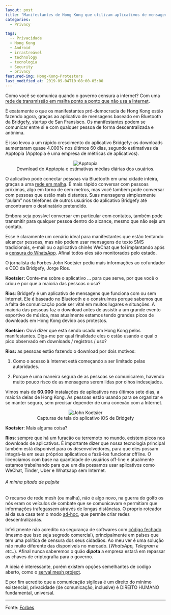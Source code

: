 ```yaml
---
layout: post
title: "Manifestantes de Hong Kong que utilizam aplicativos de mensageria irrastreável aumenta 3685%"
categories:
  - Privacy

tags:
  -- Privacidade
  - Hong Kong
  - Android
  - irrastreável
  - technology
  - tecnologia
  - Security
  - privacy
featured-img: Hong-Kong-Protestors
last_modified_at: 2019-09-04T10:08:00-05:00
---
```



Como você se comunica quando o governo censura a internet? Com uma [rede de transmissão em malha ponto a ponto que não usa a Internet](https://pt.wikipedia.org/wiki/Redes_Mesh).

É exatamente o que os manifestantes pró-democracia de Hong Kong estão fazendo agora, graças ao aplicativo de mensagens baseado em Bluetooth da [Bridgefy](https://www.bridgefy.me/), startup de San Fransisco. Os manifestantes podem se comunicar entre si e com qualquer pessoa de forma descentralizada e anônima.

E isso levou a um rápido crescimento do aplicativo Bridgefy: os downloads aumentaram quase 4.000% nos últimos 60 dias, segundo estimativas da Apptopia (Apptopia é uma empresa de métricas de aplicativos).

<center><img src="https://specials-images.forbesimg.com/imageserve/5d6d4d96673aa300083cc663/960x0.jpg" alt="Apptopia" /></center>
<center>Download do Apptopia e estimativas médias diárias dos usuários.</center>


O aplicativo pode conectar pessoas via Bluetooth em uma cidade inteira, graças a uma [rede em malha](https://pt.wikipedia.org/wiki/Redes_Mesh). É mais rápido conversar com pessoas próximas, algo em torno de cem metros, mas você também pode conversar com pessoas que estão mais distantes. Suas mensagens simplesmente “pulam” nos telefones de outros usuários do aplicativo Bridgefy até encontrarem o destinatário pretendido.

Embora seja possível conversar em particular com contatos, também pode transmitir para qualquer pessoa dentro do alcance, mesmo que não seja um contato.

Esse é claramente um cenário ideal para manifestantes que estão tentando alcançar pessoas, mas não podem usar mensagens de texto SMS tradicionais, e-mail ou o aplicativo chinês WeChat que foi implantando após a [censura do WhatsApp](https://www.nytimes.com/2017/09/25/business/china-whatsapp-blocked.html?mcubz=1). Afinal todos eles são monitorados pelo estado.

O jornalista da Forbes John Koetsier pediu mais informações ao cofundador e CEO da Bridgefy, Jorge Rios.

**Koetsier:** Conte-me sobre o aplicativo ... para que serve, por que você o criou e por que a maioria das pessoas o usa?

**Rios**: Bridgefy é um aplicativo de mensagens que funciona com ou sem Internet. Ele é baseado no Bluetooth e o construímos porque sabemos que a falta de comunicação pode ser vital em muitos lugares e situações. A maioria das pessoas faz o download antes de assistir a um grande evento esportivo de música, mas atualmente estamos tendo grandes picos de downloads em Hong Kong devido aos protestos.

**Koetsier:** Ouvi dizer que está sendo usado em Hong Kong pelos manifestantes. Diga-me por qual finalidade eles o estão usando e qual o pico observado em downloads / registros / uso?

**Rios:** as pessoas estão fazendo o download por dois motivos:

1) Como o acesso à Internet está começando a ser limitado pelas autoridades.

2) Porque é uma maneira segura de as pessoas se comunicarem, havendo muito pouco risco de as mensagens serem lidas por olhos indesejados.

Vimos mais de **60.000** instalações de aplicativos nos últimos sete dias, a maioria delas de Hong Kong. As pessoas estão usando para se organizar e se manter seguro, sem precisar depender de uma conexão com a Internet. 

<center><img src="https://thumbor.forbes.com/thumbor/711x493/https://specials-images.forbesimg.com/imageserve/5d6d4fbafead28000892d689/960x0.jpg?fit=scale" alt="John Koetsier" /></center>
<center>Capturas de tela do aplicativo iOS de Bridgefy</center>


**Koetsier**: Mais alguma coisa?

**Rios**: sempre que há um furacão ou terremoto no mundo, existem picos nos downloads de aplicativos. É importante dizer que nossa tecnologia principal também está disponível para os desenvolvedores, para que eles possam integrá-la em seus próprios aplicativos e fazê-los funcionar offline. O licenciamos com base na quantidade de usuários off-line e atualmente estamos trabalhando para que um dia possamos usar aplicativos como WeChat, Tinder, Uber e Whatsapp sem Internet. 




###### A minha pitada de palpite

O recurso de rede mesh (ou malha), não é algo novo, na guerra do golfo os nós eram os veículos de combate que se comunicavam e permitiam que informações trafegassem através de longas distâncias. O proprio roteador aí da sua casa tem o modo [ad-hoc](https://pt.wikipedia.org/wiki/Redes_ad_hoc), que permite criar redes descentralizadas.

Infelizmente não acredito na segurança de softwares com [código fechado](https://www.linkoficial.com.br/qual-a-diferenca-entre-software-de-codigo-aberto-e-software-de-codigo-fechado/amp/) (mesmo que isso seja segredo comercial), principalmente em países que tem uma política de censura dos seus cidadãos. Ao meu ver é uma solução não muito diferente das disponiveis no mercado. (*WhatsApp, Telegram e etc..*). Afinal nunca saberemos o quão **di$po$ta** a empresa estará em repassar as chaves de criptografia para o governo.

A ideia é interessante, porém existem opções semelhantes de codigo aberto, como o [serval mesh project](http://www.servalproject.org/).

E por fim acredito que a comunicação sigilosa é um direito do mínimo existencial, privacidade (de comunicação, inclusive) é DIREITO HUMANO fundamental, universal.


---

Fonte: [Forbes](https://www.forbes.com/sites/johnkoetsier/2019/09/02/hong-kong-protestors-using-mesh-messaging-app-china-cant-block-usage-up-3685/amp/)
